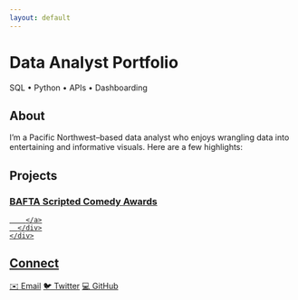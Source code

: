 ```yaml
---
layout: default
---
```


<!-- Page‐specific title -->
# Data Analyst Portfolio

<!-- keep this as your subtitle -->
<p class="subtitle">SQL • Python • APIs • Dashboarding</p>

<!-- NEW About section -->
<section id="about">
  <h2>About</h2>
  <p>
    I’m a Pacific Northwest–based data analyst who enjoys wrangling data into
    entertaining and informative visuals. Here are a few highlights:
  </p>
</section>

  <section id="projects">
    <h2>Projects</h2>
    <div class="projects">
      <div class="project-card">
        <a href="{{ "/bafta-scripted-comedy/" | relative_url }}">
          <h3>BAFTA Scripted Comedy Awards</h3>
         
        </a>
      </div>
    </div>
  </section>

<section id="contact">
  <h2>Connect</h2>
  <div class="social-links">
    <a href="mailto:masoncolborn@gmail.com">✉️ Email</a>
    <a href="https://twitter.com/relaxedmason">🐦 Twitter</a>
    <a href="https://github.com/relaxedmason">💻 GitHub</a>
  </div>
</section>


